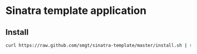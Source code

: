 # Sinatra template application

## Install

```bash
curl https://raw.github.com/smgt/sinatra-template/master/install.sh | sh
```
